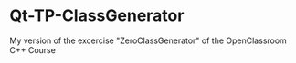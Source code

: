 # Qt-TP-ClassGenerator
My version of the excercise "ZeroClassGenerator" of the OpenClassroom C++ Course
